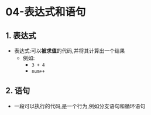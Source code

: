 # 04-表达式和语句

## 1. 表达式

- 表达式:可以**被求值**的代码,并将其计算出一个结果
  - 例如:
    - `3 + 4`
    - `num++`

## 2. 语句

- 一段可以执行的代码,是一个行为,例如分支语句和循环语句